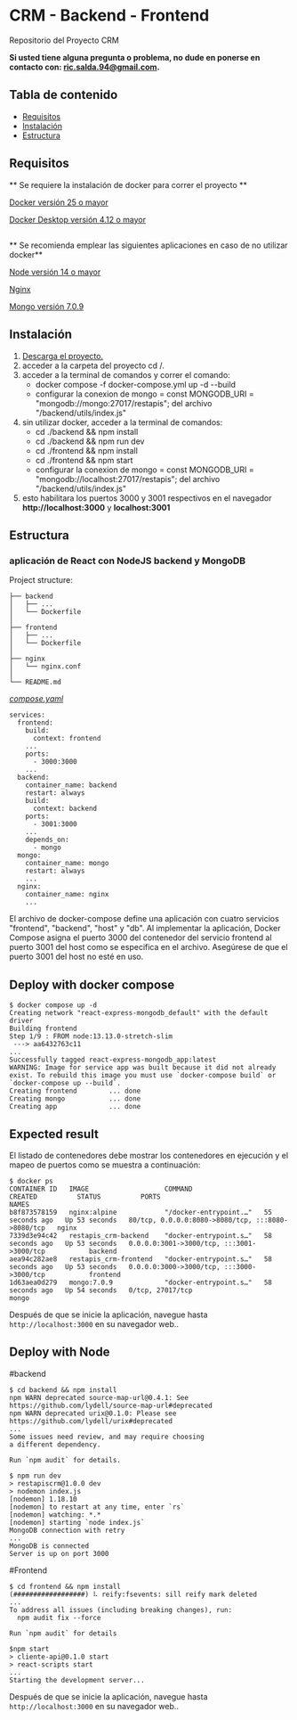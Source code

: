 # CRM - Backend - Frontend
Repositorio del Proyecto CRM

**Si usted tiene alguna pregunta o problema, no dude en ponerse en contacto con: ric.salda.94@gmail.com.**

## Tabla de contenido

* [Requisitos](#requisitos)
* [Instalación](#instalación)
* [Estructura](#estructura)

## Requisitos

** Se requiere la instalación de docker para correr el proyecto **

[Docker versión 25 o mayor](https://www.docker.com)

[Docker Desktop versión 4.12 o mayor](https://www.docker.com/products/docker-desktop/)

##
** Se recomienda emplear las siguientes aplicaciones en caso de no utilizar docker**

[Node versión 14 o mayor ](https://nodejs.org/en/download)
 
 [Nginx ](https://docs.nginx.com/)

 [Mongo versión 7.0.9 ](https://www.mongodb.com/try/download/community)

## Instalación
1. [Descarga el proyecto.](https://github.com/epayco/Plugin_ePayco_WooCommerce#versiones)
2. acceder a la carpeta del proyecto cd /.
3. acceder a la terminal de comandos y correr el comando:  
    * docker compose -f docker-compose.yml up -d --build
    * configurar la conexion de mongo = const MONGODB_URI = "mongodb://mongo:27017/restapis"; del archivo "/backend/utils/index.js"
4. sin utilizar docker, acceder a la terminal de comandos: 
    * cd ./backend && npm install
    * cd ./backend && npm run dev
    * cd ./frontend && npm install
    * cd ./frontend && npm start
    * configurar la conexion de mongo = const MONGODB_URI = "mongodb://localhost:27017/restapis"; del archivo "/backend/utils/index.js"
5. esto habilitara los puertos 3000 y 3001 respectivos en el navegador **http://localhost:3000** y **localhost:3001**

## Estructura
### aplicación de React con  NodeJS backend y  MongoDB

Project structure:
```
├── backend
│   ├── ...
│   └── Dockerfile
│   
├── frontend
│   ├── ...
│   └── Dockerfile
│
├── nginx
│   └── nginx.conf 
│
└── README.md
```

[_compose.yaml_](compose.yaml)
```
services:
  frontend:
    build:
      context: frontend
    ...
    ports:
      - 3000:3000
    ...
  backend:
    container_name: backend
    restart: always
    build:
      context: backend
    ports:
      - 3001:3000
    ...
    depends_on:
      - mongo
  mongo:
    container_name: mongo
    restart: always
    ...
  nginx:
    container_name: nginx
    ...
```
El archivo de docker-compose define una aplicación con cuatro servicios "frontend", "backend", "host" y "db".
Al implementar la aplicación, Docker Compose asigna el puerto 3000 del contenedor del servicio frontend al puerto 3001 del host como se especifica en el archivo.
Asegúrese de que el puerto 3001 del host no esté en uso.

## Deploy with docker compose

```
$ docker compose up -d
Creating network "react-express-mongodb_default" with the default driver
Building frontend
Step 1/9 : FROM node:13.13.0-stretch-slim
 ---> aa6432763c11
...
Successfully tagged react-express-mongodb_app:latest
WARNING: Image for service app was built because it did not already exist. To rebuild this image you must use `docker-compose build` or `docker-compose up --build`.
Creating frontend        ... done
Creating mongo           ... done
Creating app             ... done
```

## Expected result

El listado de contenedores debe mostrar los contenedores en ejecución y el mapeo de puertos como se muestra a continuación:
```
$ docker ps
CONTAINER ID   IMAGE                   COMMAND                  CREATED          STATUS          PORTS                                               NAMES
b8f873578159   nginx:alpine            "/docker-entrypoint.…"   55 seconds ago   Up 53 seconds   80/tcp, 0.0.0.0:8080->8080/tcp, :::8080->8080/tcp   nginx
7339d3e94c42   restapis_crm-backend    "docker-entrypoint.s…"   58 seconds ago   Up 53 seconds   0.0.0.0:3001->3000/tcp, :::3001->3000/tcp           backend
aea94c282ae8   restapis_crm-frontend   "docker-entrypoint.s…"   58 seconds ago   Up 53 seconds   0.0.0.0:3000->3000/tcp, :::3000->3000/tcp           frontend
1d63aea0d279   mongo:7.0.9             "docker-entrypoint.s…"   58 seconds ago   Up 54 seconds   0/tcp, 27017/tcp                                    mongo
```

Después de que se inicie la aplicación, navegue hasta `http://localhost:3000` en su navegador web..

## Deploy with Node
#backend
```
$ cd backend && npm install
npm WARN deprecated source-map-url@0.4.1: See https://github.com/lydell/source-map-url#deprecated
npm WARN deprecated urix@0.1.0: Please see https://github.com/lydell/urix#deprecated
...
Some issues need review, and may require choosing
a different dependency.

Run `npm audit` for details.
```

```
$ npm run dev
> restapiscrm@1.0.0 dev
> nodemon index.js
[nodemon] 1.18.10
[nodemon] to restart at any time, enter `rs`
[nodemon] watching: *.*
[nodemon] starting `node index.js`
MongoDB connection with retry
...
MongoDB is connected
Server is up on port 3000
```

#Frontend
```
$ cd frontend && npm install
(##################) ⠧ reify:fsevents: sill reify mark deleted
...
To address all issues (including breaking changes), run:
  npm audit fix --force

Run `npm audit` for details
```

```
$npm start
> cliente-api@0.1.0 start
> react-scripts start
...
Starting the development server...
```

Después de que se inicie la aplicación, navegue hasta `http://localhost:3000` en su navegador web..